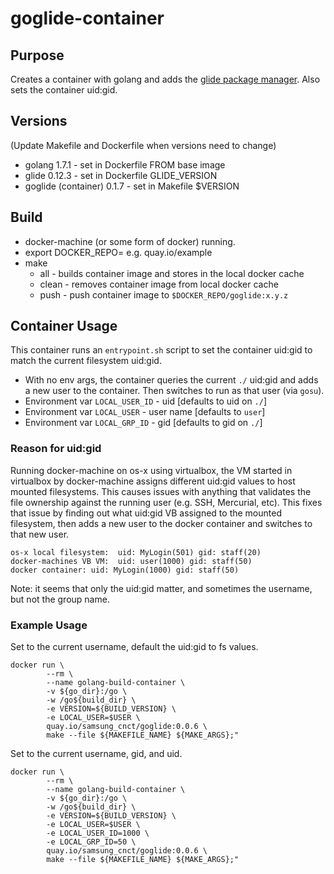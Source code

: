 # goglide-container

## Purpose
Creates a container with golang and adds the [glide package manager](https://github.com/Masterminds/glide).
Also sets the container uid:gid.


## Versions
(Update Makefile and Dockerfile when versions need to change)

* golang 1.7.1 - set in Dockerfile FROM base image
* glide 0.12.3 - set in Dockerfile GLIDE_VERSION
* goglide (container) 0.1.7 - set in Makefile $VERSION

## Build
* docker-machine (or some form of docker) running.
* export DOCKER_REPO=<your target docker repo> e.g. quay.io/example
* make 
	* all - builds container image and stores in the local docker cache
	* clean - removes container image from local docker cache
	* push - push container image to `$DOCKER_REPO/goglide:x.y.z`
	
## Container Usage
This container runs an `entrypoint.sh` script to set the container uid:gid to match the current filesystem uid:gid.

* With no env args, the container queries the current `./` uid:gid and adds a new user to the container.  Then switches to run as that user (via `gosu`).
* Environment var `LOCAL_USER_ID` - uid [defaults to uid on `./`]
* Environment var `LOCAL_USER` - user name [defaults to `user`]
* Environment var `LOCAL_GRP_ID` - gid [defaults to gid on `./`]

### Reason for uid:gid
Running docker-machine on os-x using virtualbox, the VM started in virtualbox by docker-machine assigns different uid:gid values to host mounted filesystems.  This causes issues with anything that validates the file ownership against the running user (e.g. SSH, Mercurial, etc).  This fixes that issue by finding out what uid:gid VB assigned to the mounted filesystem, then adds a new user to the docker container and switches to that new user.

````
os-x local filesystem:  uid: MyLogin(501) gid: staff(20)
docker-machines VB VM:  uid: user(1000) gid: staff(50)
docker container: uid: MyLogin(1000) gid: staff(50)
````
Note: it seems that only the uid:gid matter, and sometimes the username, but not the group name.

### Example Usage

Set to the current username, default the uid:gid to fs values.

````
docker run \
        --rm \
        --name golang-build-container \
        -v ${go_dir}:/go \
        -w /go${build_dir} \
        -e VERSION=${BUILD_VERSION} \
        -e LOCAL_USER=$USER \
        quay.io/samsung_cnct/goglide:0.0.6 \
        make --file ${MAKEFILE_NAME} ${MAKE_ARGS};"
````
Set to the current username, gid, and uid.

````
docker run \
        --rm \
        --name golang-build-container \
        -v ${go_dir}:/go \
        -w /go${build_dir} \
        -e VERSION=${BUILD_VERSION} \
        -e LOCAL_USER=$USER \
        -e LOCAL_USER_ID=1000 \
        -e LOCAL_GRP_ID=50 \
        quay.io/samsung_cnct/goglide:0.0.6 \
        make --file ${MAKEFILE_NAME} ${MAKE_ARGS};"
````
	

